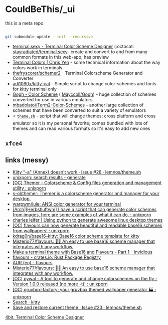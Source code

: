# CouldBeThis/_ui

this is a meta repo

```zsh

git submodule update --init --recursive 

``` 


- [terminal.sexy - Terminal Color Scheme Designer](https://terminal.sexy/) (:octocat: [stayradiated/terminal.sexy](https://github.com/stayradiated/terminal.sexy)- create and convert to and from many common formats in this web-app; has preview
- [Terminal Colors | Chris Yeh](https://chrisyeh96.github.io/2020/03/28/terminal-colors.html) - some technical information about the way colors work in terminals
- [thefryscorer/schemer2](https://github.com/thefryscorer/schemer2) - Terminal Colorscheme Generator and Converter
- [adi1090x/kitty-cat](https://github.com/adi1090x/kitty-cat) - Simple script to change color-schemes and fonts for kitty terminal only
- [Gogh - Color Scheme](https://mayccoll.github.io/Gogh/) ( [Mayccoll/Gogh](https://github.com/Mayccoll/Gogh)) - huge collection of schemes converted for use in various emulators
- [mbadolato/iTerm2-Color-Schemes](https://github.com/mbadolato/iTerm2-Color-Schemes) - another large collection of schemes that have been converted to suit a variety of emulators
- ⭐ [`theme.sh`](https://github.com/lemnos/theme.sh) - script that will change themes; cross platform and cross emulator so it is my personal favorite; comes bundled with lots of themes and can read various formats so it's easy to add new ones


## `xfce4`

## links (messy)


* [Kiity "-a" (Annex) doesn't work · Issue #28 · lemnos/theme.sh](https://github.com/lemnos/theme.sh/issues/28)
* [unixporn: search results - generate](https://old.reddit.com/r/unixporn/search?q=generate&restrict_sr=on&include_over_18=on&sort=comments&t=all)
* [[OC] Themer - Colorscheme & Config files generation and management utility : unixporn](https://old.reddit.com/r/unixporn/comments/2xoy2g/oc_themer_colorscheme_config_files_generation_and/)
* [s-ol/themer: Themer is a colorscheme generator and manager for your desktop.](https://github.com/s-ol/themer)
* [warpwm/lule: ANSI color generator for your terminal](https://github.com/warpwm/lule)
* [[Arch][Herbstluftwm] I have a script that can generate color schemes from images, here are some examples of what it can do. : unixporn](https://old.reddit.com/r/unixporn/comments/1os54a/archherbstluftwm_i_have_a_script_that_can/)
* [charles leifer | Using python to generate awesome linux desktop themes](https://charlesleifer.com/blog/using-python-to-generate-awesome-linux-desktop-themes/)
* [[OC] flavours can now generate beautiful and readable base16 schemes from wallpapers! : unixporn](https://old.reddit.com/r/unixporn/comments/jwjld0/oc_flavours_can_now_generate_beautiful_and/)
* [kdrag0n/base16-kitty: Base16 color scheme template for kitty](https://github.com/kdrag0n/base16-kitty)
* [Misterio77/flavours: 🎨💧 An easy to use base16 scheme manager that integrates with any workflow.](https://github.com/misterio77/flavours/)
* [Make a terminal theme with Base16 and Flavours - Part 1 - Invidious](https://invidious.snopyta.org/watch?v=1HPo4VvI6dA&local=true&quality=hd720&dark_mode=true&subtitles=eng)
* [flavours - crates.io: Rust Package Registry](https://crates.io/crates/flavours)
* [AUR (en) - flavours](https://aur.archlinux.org/packages/flavours)
* [Misterio77/flavours: 🎨💧 An easy to use base16 scheme manager that integrates with any workflow.](https://github.com/misterio77/flavours/)
* [[OC] pywal - A tool to generate and change colorschemes on the fly - Version 1.0.0 released (no more -t)! : unixporn](https://old.reddit.com/r/unixporn/comments/7mhuaa/oc_pywal_a_tool_to_generate_and_change/)
* [[OC] gruvbox-factory: your gruvbox themed wallpaper generator 🏭 : unixporn](https://old.reddit.com/r/unixporn/comments/m17ajg/oc_gruvboxfactory_your_gruvbox_themed_wallpaper/)
* [Search · kitty](https://github.com/lemnos/theme.sh/search?q=kitty&type=issues)
* [Save and restore current theme · Issue #23 · lemnos/theme.sh](https://github.com/lemnos/theme.sh/issues/23)

[4bit. Terminal Color Scheme Designer](https://ciembor.github.io/4bit/)


